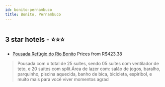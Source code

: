 ```yaml
---
id: bonito-pernambuco
title: Bonito, Pernambuco
---
```


<center><img src="http://media.omnibees.com/Images/10798/Property/547604.jpg" alt="" /></center>


##  3 star hotels - ⭐️⭐️⭐️

-    [Pousada Refúgio do Rio Bonito](https://us.hurb.com/hotels/bonito/pousada-refugio-do-rio-bonito-OMN-10798?cmp=18055) Prices from R$423.38
   > Pousada com o total de 25 suítes, sendo 05 suítes com ventilador de teto, e 20 suítes com split.Área de lazer com: salão de jogos, baralho, parquinho, piscina aquecida, banho de bica, bicicleta, espiribol, e muito mais para você viver momentos agrad
